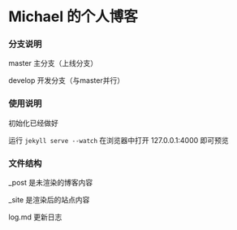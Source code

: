 # Michael 的个人博客

### 分支说明

master 主分支（上线分支）

develop 开发分支（与master并行）

### 使用说明

初始化已经做好

运行 `jekyll serve --watch` 在浏览器中打开 127.0.0.1:4000 即可预览

### 文件结构

_post 是未渲染的博客内容

_site 是渲染后的站点内容

log.md 更新日志